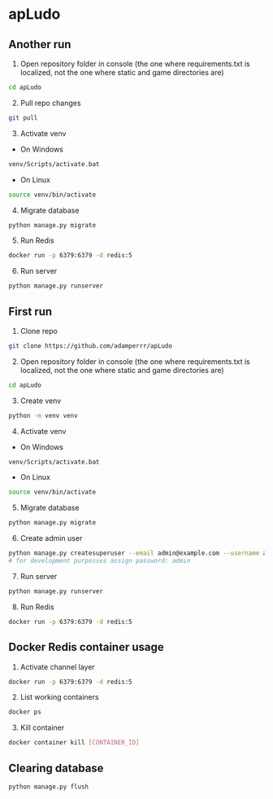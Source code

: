 # apLudo
## Another run
1. Open repository folder in console (the one where requirements.txt is localized, not the one where static and game directories are)
```bash
cd apLudo
```

2. Pull repo changes
```bash
git pull
```

3. Activate venv
* On Windows
```bash
venv/Scripts/activate.bat
```
* On Linux
```bash
source venv/bin/activate
```

4. Migrate database
```bash
python manage.py migrate
```

5. Run Redis
```bash
docker run -p 6379:6379 -d redis:5
```

6. Run server
```bash
python manage.py runserver
```

## First run
1. Clone repo
```bash
git clone https://github.com/adamperrr/apLudo
```
2. Open repository folder in console (the one where requirements.txt is localized, not the one where static and game directories are)
```bash
cd apLudo
```

3. Create venv
```bash
python -m venv venv
```

4. Activate venv
* On Windows
```bash
venv/Scripts/activate.bat
```
* On Linux
```bash
source venv/bin/activate
```

5. Migrate database
```bash
python manage.py migrate
```

6. Create admin user
```bash
python manage.py createsuperuser --email admin@example.com --username admin
# for development purposses assign password: admin
```

7. Run server
```bash
python manage.py runserver
```

8. Run Redis
```bash
docker run -p 6379:6379 -d redis:5
```
## Docker Redis container usage
1. Activate channel layer
```bash
docker run -p 6379:6379 -d redis:5
```
2. List working containers
```bash
docker ps
```
3. Kill container
```bash
docker container kill [CONTAINER_ID]
```

## Clearing database
```bash
python manage.py flush
```